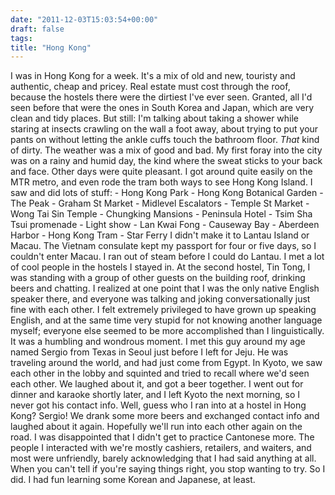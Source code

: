 ```yaml
---
date: "2011-12-03T15:03:54+00:00"
draft: false
tags: 
title: "Hong Kong"
---
```

I was in Hong Kong for a week. It's a mix of old and new, touristy and authentic, cheap and pricey. Real estate must cost through the roof, because the hostels there were the dirtiest I've ever seen. Granted, all I'd seen before that were the ones in South Korea and Japan, which are very clean and tidy places. But still: I'm talking about taking a shower while staring at insects crawling on the wall a foot away, about trying to put your pants on without letting the ankle cuffs touch the bathroom floor. *That* kind of dirty. The weather was a mix of good and bad. My first foray into the city was on a rainy and humid day, the kind where the sweat sticks to your back and face. Other days were quite pleasant. I got around quite easily on the MTR metro, and even rode the tram both ways to see Hong Kong Island. I saw and did lots of stuff: \- Hong Kong Park \- Hong Kong Botanical Garden \- The Peak \- Graham St Market \- Midlevel Escalators \- Temple St Market \- Wong Tai Sin Temple \- Chungking Mansions \- Peninsula Hotel \- Tsim Sha Tsui promenade \- Light show \- Lan Kwai Fong \- Causeway Bay \- Aberdeen Harbor \- Hong Kong Tram \- Star Ferry I didn't make it to Lantau Island or Macau. The Vietnam consulate kept my passport for four or five days, so I couldn't enter Macau. I ran out of steam before I could do Lantau. I met a lot of cool people in the hostels I stayed in. At the second hostel, Tin Tong, I was standing with a group of other guests on the building roof, drinking beers and chatting. I realized at one point that I was the only native English speaker there, and everyone was talking and joking conversationally just fine with each other. I felt extremely privileged to have grown up speaking English, and at the same time very stupid for not knowing another language myself; everyone else seemed to be more accomplished than I linguistically. It was a humbling and wondrous moment. I met this guy around my age named Sergio from Texas in Seoul just before I left for Jeju. He was traveling around the world, and had just come from Egypt. In Kyoto, we saw each other in the lobby and squinted and tried to recall where we'd seen each other. We laughed about it, and got a beer together. I went out for dinner and karaoke shortly later, and I left Kyoto the next morning, so I never got his contact info. Well, guess who I ran into at a hostel in Hong Kong? Sergio! We drank some more beers and exchanged contact info and laughed about it again. Hopefully we'll run into each other again on the road. I was disappointed that I didn't get to practice Cantonese more. The people I interacted with we're mostly cashiers, retailers, and waiters, and most were unfriendly, barely acknowledging that I had said anything at all. When you can't tell if you're saying things right, you stop wanting to try. So I did. I had fun learning some Korean and Japanese, at least.

